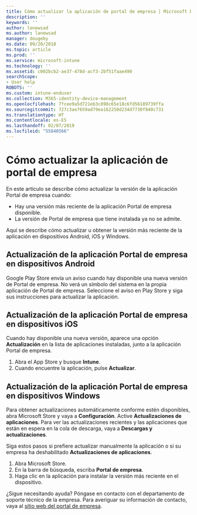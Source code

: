 ```yaml
---
title: Cómo actualizar la aplicación de portal de empresa | Microsoft Docs
description: ''
keywords: ''
author: lenewsad
ms.author: lanewsad
manager: dougeby
ms.date: 09/20/2018
ms.topic: article
ms.prod: ''
ms.service: microsoft-intune
ms.technology: ''
ms.assetid: c002bcb2-ae37-478d-acf3-2bf51faae490
searchScope:
- User help
ROBOTS: ''
ms.custom: intune-enduser
ms.collection: M365-identity-device-management
ms.openlocfilehash: 7fcee9a5d721eb3c898c65e18c6fd56189739ffa
ms.sourcegitcommit: 727c3ae7659ad79ea162250d234d7730f840c731
ms.translationtype: HT
ms.contentlocale: es-ES
ms.lasthandoff: 02/07/2019
ms.locfileid: "55840566"
---
```

# <a name="how-to-update-the-company-portal-app"></a>Cómo actualizar la aplicación de portal de empresa

En este artículo se describe cómo actualizar la versión de la aplicación Portal de empresa cuando:  
* Hay una versión más reciente de la aplicación Portal de empresa disponible.
* La versión de Portal de empresa que tiene instalada ya no se admite.

Aquí se describe cómo actualizar u obtener la versión más reciente de la aplicación en dispositivos Android, iOS y Windows.    

## <a name="update-the-company-portal-app-on-your-android-device"></a>Actualización de la aplicación Portal de empresa en dispositivos Android  

Google Play Store envía un aviso cuando hay disponible una nueva versión de Portal de empresa. No verá un símbolo del sistema en la propia aplicación de Portal de empresa. Seleccione el aviso en Play Store y siga sus instrucciones para actualizar la aplicación. 

## <a name="update-the-company-portal-app-on-your-ios-device"></a>Actualización de la aplicación Portal de empresa en dispositivos iOS  

Cuando hay disponible una nueva versión, aparece una opción **Actualización** en la lista de aplicaciones instaladas, junto a la aplicación Portal de empresa.  

1. Abra el App Store y busque **Intune**.  
2. Cuando encuentre la aplicación, pulse **Actualizar**.  

## <a name="update-the-company-portal-app-on-your-windows-device"></a>Actualización de la aplicación Portal de empresa en dispositivos Windows
Para obtener actualizaciones automáticamente conforme estén disponibles, abra Microsoft Store y vaya a **Configuración**. Active **Actualizaciones de aplicaciones**. Para ver las actualizaciones recientes y las aplicaciones que están en espera en la cola de descarga, vaya a **Descargas y actualizaciones**.  

Siga estos pasos si prefiere actualizar manualmente la aplicación o si su empresa ha deshabilitado **Actualizaciones de aplicaciones**.  
1. Abra Microsoft Store.
2. En la barra de búsqueda, escriba **Portal de empresa**.
3. Haga clic en la aplicación para instalar la versión más reciente en el dispositivo. 


¿Sigue necesitando ayuda? Póngase en contacto con el departamento de soporte técnico de la empresa. Para averiguar su información de contacto, vaya al [sitio web del portal de empresa](https://go.microsoft.com/fwlink/?linkid=2010980).
